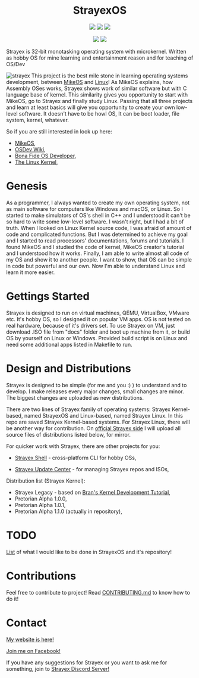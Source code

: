 <h1 align="center">StrayexOS</h1>
<p align="center">
    <a href="https://github.com/StraykerPL/StrayexOS/blob/master/LICENSE"><img src="https://img.shields.io/badge/License-MIT%2FX11-green"></a>
    <a href="https://github.com/StraykerPL/StrayexOS/releases"><img src="https://img.shields.io/github/v/release/StraykerPL/StrayexOS?include_prereleases"></a>
    <img src="https://img.shields.io/github/downloads/StraykerPL/StrayexOS/total?color=green">
</p>
<p align="center">
    <img src="https://img.shields.io/github/issues/StraykerPL/StrayexOS">
    <img src="https://img.shields.io/github/issues-pr/StraykerPL/StrayexOS">
</p>

Strayex is 32-bit monotasking operating system with microkernel. Written as hobby OS for mine learning and entertainment reason and for teaching of OS/Dev

![strayex](https://github.com/StraykerPL/StrayexOS/blob/master/strayex-debug.png)
This project is the best mile stone in learning operating systems development, between [MikeOS](http://mikeos.sourceforge.net/) and [Linux](https://github.com/torvalds/linux)!
As MikeOS explains, how Assembly OSes works, Strayex shows work of similar software but with C language base of kernel. This similarity gives you opportunity to start with MikeOS, go to Strayex and finally study Linux.
Passing that all three projects and learn at least basics will give you opportunity to create your own low-level software. It doesn't have to be howl OS, It can be boot loader, file system, kernel, whatever.

So if you are still interested in look up here:

- [MikeOS](http://mikeos.sourceforge.net/),
- [OSDev Wiki](https://wiki.osdev.org/Main_Page),
- [Bona Fide OS Developer](http://www.osdever.net/),
- [The Linux Kernel](https://github.com/torvalds/linux),

# Genesis

As a programmer, I always wanted to create my own operating system, not as main software for computers like Windows and macOS, or Linux. So I started to make simulators of OS's shell in C++ and I understood it can't be so hard to write some low-level software.
I wasn't right, but I had a bit of truth. When I looked on Linux Kernel source code, I was afraid of amount of code and complicated functions. But I was determined to achieve my goal and I started to read processors' documentations, forums and tutorials.
I found MikeOS and I studied the code of kernel, MikeOS creator's tutorial and I understood how it works.
Finally, I am able to write almost all code of my OS and show it to another people. I want to show, that OS can be simple in code but powerful and our own.
Now I'm able to understand Linux and learn it more easier.

# Gettings Started

Strayex is designed to run on virtual machines, QEMU, VirtualBox, VMware etc. It's hobby OS, so I designed it on popular VM apps.
OS is not tested on real hardware, because of it's drivers set.
To use Strayex on VM, just download .ISO file from "docs" folder and boot up machine from it, or build OS by yourself on Linux or Windows.
Provided build script is on Linux and need some additional apps listed in Makefile to run.

# Design and Distributions

Strayex is designed to be simple (for me and you :) ) to understand and to develop.
I make releases every major changes, small changes are minor. The biggest changes are uploaded as new distributions.

There are two lines of Strayex family of operating systems: Strayex Kernel-based, named StrayexOS and Linux-based, named Strayex Linux. In this repo are saved Strayex Kernel-based systems. For Strayex Linux, there will be another way for contribution.
On [official Strayex side](https://straykerpl.github.io/#Strayex) I will upload all source files of distributions listed below, for mirror.

For quicker work with Strayex, there are other projects for you:

- [Strayex Shell](https://github.com/StraykerPL/StrayexShell) - cross-platform CLI for hobby OSs,

- [Strayex Update Center](https://github.com/StraykerPL/StrayexUpdateCenter) - for managing Strayex repos and ISOs,

Distribution list (Strayex Kernel):

- Strayex Legacy - based on [Bran's Kernel Development Tutorial](http://www.osdever.net/bkerndev/Docs/title.htm),
- Pretorian Alpha 1.0.0,
- Pretorian Alpha 1.0.1,
- Pretorian Alpha 1.1.0 (actually in repository),

# TODO

[List](https://github.com/StraykerPL/StrayexOS/blob/master/docs/TODO.md) of what I would like to be done in StrayexOS and it's repository!

# Contributions

Feel free to contribute to project! Read [CONTRIBUTING.md](https://github.com/StraykerPL/StrayexOS/tree/master/docs) to know how to do it!

# Contact

[My website is here!](https://straykerpl.github.io)

[Join me on Facebook!](https://www.fb.com/straykersoftware)

If you have any suggestions for Strayex or you want to ask me for something, join to [Strayex Discord Server!](https://discord.gg/ytdkCVD)
